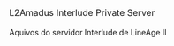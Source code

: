 <font size=3> L2Amadus Interlude Private Server</font><br>
<br>
Aquivos do servidor Interlude de LineAge II
